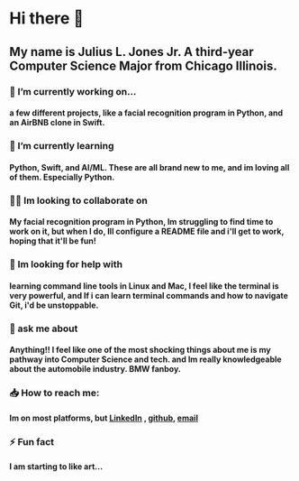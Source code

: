 # Hi there 👋 

## My name is Julius L. Jones Jr. A  third-year Computer Science Major from Chicago Illinois. 

### 🔭 I’m currently working on...
#### a few different projects, like a facial recognition program in Python, and an AirBNB clone in Swift.

### 🌱 I’m currently learning 
#### Python, Swift, and AI/ML. These are all brand new to me, and im loving all of them. Especially Python.

### 🕺🏾 Im looking to collaborate on
#### My facial recognition program in Python, Im struggling to find time to work on it, but when I do, Ill configure a README file and i'll get to work, hoping that it'll be fun!

### 🤔 Im looking for help with
#### learning command line tools in Linux and Mac, I feel like the terminal is very powerful, and If i can learn terminal commands and how to navigate Git, i'd be unstoppable.

### 💬 ask me about
#### Anything!! I feel like one of the most shocking things about me is my pathway into Computer Science and tech. and Im really knowledgeable about the automobile industry. BMW fanboy.

### 📥 How to reach me:
#### Im on most platforms, but [LinkedIn](https://www.linkedin.com/in/juliusljonesjr?lipi=urn%3Ali%3Apage%3Ad_flagship3_profile_view_base_contact_details%3BjAVsMSykQpu5nZvvhgSi%2Bw%3D%3D) , [github](https://github.com/jlwj22), [email](Juliuslwj22@gmail.com)

### ⚡️ Fun fact
#### I am starting to like art... 

<!--
**jlwj22/jlwj22** is a ✨ _special_ ✨ repository because its `README.md` (this file) appears on your GitHub profile.

Here are some ideas to get you started:

- 🔭 I’m currently working on ...
- 🌱 I’m currently learning ...
- 👯 I’m looking to collaborate on ...
- 🤔 I’m looking for help with ...
- 💬 Ask me about ...
- 📫 How to reach me: ...
- 😄 Pronouns: ...
- ⚡ Fun fact: ...
-->
